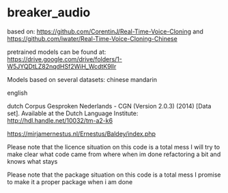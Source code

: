 # breaker_audio

based on:
https://github.com/CorentinJ/Real-Time-Voice-Cloning
and 
https://github.com/iwater/Real-Time-Voice-Cloning-Chinese


pretrained models can be found at:
https://drive.google.com/drive/folders/1-W5JYQDtLZ82nqdHSf2WiH_WcdtK9llr


Models based on several datasets:
chinese mandarin

english

dutch
Corpus Gesproken Nederlands - CGN (Version 2.0.3) (2014) [Data set]. Available at the Dutch Language Institute: http://hdl.handle.net/10032/tm-a2-k6

https://mirjamernestus.nl/Ernestus/Baldey/index.php


Please note that the licence situation on this code is a total mess
I will try to make clear what code came from where when im done refactoring a bit and knows what stays

Please note that the package situation on this code is a total mess
I promise to make it a proper package when i am done
